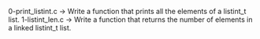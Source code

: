 0-print_listint.c -> Write a function that prints all the elements of a listint_t list.
1-listint_len.c -> Write a function that returns the number of elements in a linked listint_t list.


